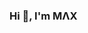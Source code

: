 ### Hi 👋, I'm MΛX

<!--
- [Telegram](https://t.me/maxkorsov "Go to chennel")

[![Top Langs](https://github-readme-stats.vercel.app/api/top-langs/?username=maxkorsov&theme=github&layout=compact)](https://github.com/maxkorsov)

[![GitHub stats](https://github-readme-stats.vercel.app/api?username=maxkorsov&show_icons=true&theme=github)](https://github.com/maxkorsov)

### Hi there 👋

**maxkorsov/maxkorsov** is a ✨ _special_ ✨ repository because its `README.md` (this file) appears on your GitHub profile.

Here are some ideas to get you started:

- 🔭 I’m currently working on ...
- 🌱 I’m currently learning ...
- 👯 I’m looking to collaborate on ...
- 🤔 I’m looking for help with ...
- 💬 Ask me about ...
- 📫 How to reach me: ...
- 😄 Pronouns: ...
- ⚡ Fun fact: ...
-->

<link rel="me" href="https://mastodon.social/@maxkorsov" />
